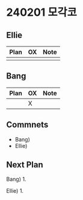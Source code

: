 # 240201 모각코

## Ellie

| Plan 	| OX 	| Note 	|
|------	|----	|------	|
|  |    |      	|


## Bang

| Plan 	| OX 	| Note 	|
|------	|----	|------	|
|  |  X  |      |



## Commnets

 - Bang) 
 - Ellie) 
 
## Next Plan
 Bang)
 1. 
 
 Ellie)
 1. 
